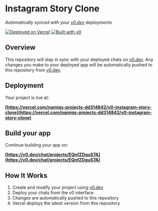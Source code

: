 # Instagram Story Clone

*Automatically synced with your [v0.dev](https://v0.dev) deployments*

[![Deployed on Vercel](https://img.shields.io/badge/Deployed%20on-Vercel-black?style=for-the-badge&logo=vercel)](https://vercel.com/namiqs-projects-dd314842/v0-instagram-story-clone)
[![Built with v0](https://img.shields.io/badge/Built%20with-v0.dev-black?style=for-the-badge)](https://v0.dev/chat/projects/EQnfZDguS7A)

## Overview

This repository will stay in sync with your deployed chats on [v0.dev](https://v0.dev).
Any changes you make to your deployed app will be automatically pushed to this repository from [v0.dev](https://v0.dev).

## Deployment

Your project is live at:

**[https://vercel.com/namiqs-projects-dd314842/v0-instagram-story-clone](https://vercel.com/namiqs-projects-dd314842/v0-instagram-story-clone)**

## Build your app

Continue building your app on:

**[https://v0.dev/chat/projects/EQnfZDguS7A](https://v0.dev/chat/projects/EQnfZDguS7A)**

## How It Works

1. Create and modify your project using [v0.dev](https://v0.dev)
2. Deploy your chats from the v0 interface
3. Changes are automatically pushed to this repository
4. Vercel deploys the latest version from this repository